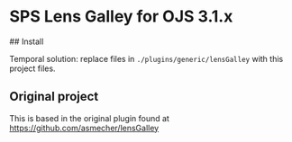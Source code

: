 # SPS Lens Galley for OJS 3.1.x

## Install

Temporal solution: replace files in `./plugins/generic/lensGalley` with this project files.

## Original project

This is based in the original plugin found at <https://github.com/asmecher/lensGalley>
